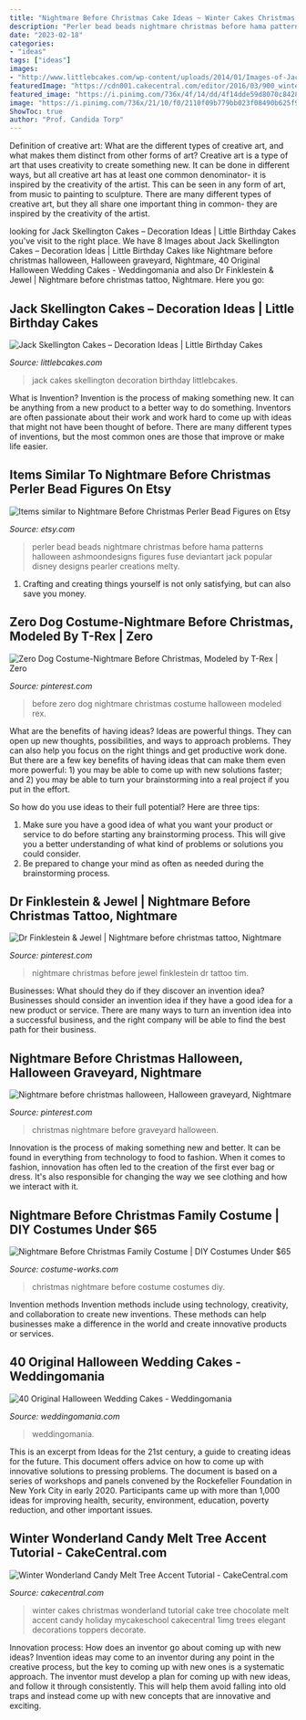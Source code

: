 ```yaml
---
title: "Nightmare Before Christmas Cake Ideas ~ Winter Cakes Christmas Wonderland Tutorial Cake Tree Chocolate Melt Accent Candy Holiday Mycakeschool Cakecentral 1img Trees Elegant Decorations Toppers Decorate"
description: "Perler bead beads nightmare christmas before hama patterns halloween ashmoondesigns figures fuse deviantart jack popular disney designs pearler creations melty"
date: "2023-02-18"
categories:
- "ideas"
tags: ["ideas"]
images:
- "http://www.littlebcakes.com/wp-content/uploads/2014/01/Images-of-Jack-Skellington-Cakes.jpg"
featuredImage: "https://cdn001.cakecentral.com/editor/2016/03/900_winter-wonderland-candy-melt-tree-accent-tutorial-39510-9hsn.jpg"
featured_image: "https://i.pinimg.com/736x/4f/14/dd/4f14dde59d8070c8428f6ef10476dcd0--before-christmas-zero.jpg"
image: "https://i.pinimg.com/736x/21/10/f0/2110f09b779bb023f08490b625f9e997--halloween-.jpg"
ShowToc: true
author: "Prof. Candida Torp"
---
```



Definition of creative art: What are the different types of creative art, and what makes them distinct from other forms of art?
Creative art is a type of art that uses creativity to create something new. It can be done in different ways, but all creative art has at least one common denominator- it is inspired by the creativity of the artist. This can be seen in any form of art, from music to painting to sculpture. There are many different types of creative art, but they all share one important thing in common- they are inspired by the creativity of the artist.

	

		
looking for Jack Skellington Cakes – Decoration Ideas | Little Birthday Cakes you've visit to the right place. We have 8 Images about Jack Skellington Cakes – Decoration Ideas | Little Birthday Cakes like Nightmare before christmas halloween, Halloween graveyard, Nightmare, 40 Original Halloween Wedding Cakes - Weddingomania and also Dr Finklestein &amp; Jewel | Nightmare before christmas tattoo, Nightmare. Here you go:
		
    
## Jack Skellington Cakes – Decoration Ideas | Little Birthday Cakes

<img loading=lazy src="http://www.littlebcakes.com/wp-content/uploads/2014/01/Images-of-Jack-Skellington-Cakes.jpg" onerror="this.onerror=null;this.src='https://tse1.mm.bing.net/th?id=OIP.aVU5afIBNloqP7uSeufSxwHaJ5&amp;pid=15.1';" alt="Jack Skellington Cakes – Decoration Ideas | Little Birthday Cakes">

_Source: littlebcakes.com_

>jack cakes skellington decoration birthday littlebcakes. 

	

What is Invention?
Invention is the process of making something new. It can be anything from a new product to a better way to do something. Inventors are often passionate about their work and work hard to come up with ideas that might not have been thought of before. There are many different types of inventions, but the most common ones are those that improve or make life easier.

    
## Items Similar To Nightmare Before Christmas Perler Bead Figures On Etsy

<img loading=lazy src="https://img0.etsystatic.com/075/1/8728667/il_570xN.817995404_h4og.jpg" onerror="this.onerror=null;this.src='https://tse1.mm.bing.net/th?id=OIP.EAuvq1W99v02f63I0JzOngHaNK&amp;pid=15.1';" alt="Items similar to Nightmare Before Christmas Perler Bead Figures on Etsy">

_Source: etsy.com_

>perler bead beads nightmare christmas before hama patterns halloween ashmoondesigns figures fuse deviantart jack popular disney designs pearler creations melty. 

	

1. Crafting and creating things yourself is not only satisfying, but can also save you money.

    
## Zero Dog Costume-Nightmare Before Christmas, Modeled By T-Rex | Zero

<img loading=lazy src="https://i.pinimg.com/736x/4f/14/dd/4f14dde59d8070c8428f6ef10476dcd0--before-christmas-zero.jpg" onerror="this.onerror=null;this.src='https://tse2.mm.bing.net/th?id=OIP.V0t1TVxdJVvSDJUnujQEWAHaJ3&amp;pid=15.1';" alt="Zero Dog Costume-Nightmare Before Christmas, Modeled by T-Rex | Zero">

_Source: pinterest.com_

>before zero dog nightmare christmas costume halloween modeled rex. 

	

What are the benefits of having ideas?
Ideas are powerful things. They can open up new thoughts, possibilities, and ways to approach problems. They can also help you focus on the right things and get productive work done.
But there are a few key benefits of having ideas that can make them even more powerful: 1) you may be able to come up with new solutions faster; and 2) you may be able to turn your brainstorming into a real project if you put in the effort.

So how do you use ideas to their full potential? Here are three tips: 
1) Make sure you have a good idea of what you want your product or service to do before starting any brainstorming process. This will give you a better understanding of what kind of problems or solutions you could consider. 
2) Be prepared to change your mind as often as needed during the brainstorming process.

    
## Dr Finklestein &amp; Jewel | Nightmare Before Christmas Tattoo, Nightmare

<img loading=lazy src="https://i.pinimg.com/736x/21/10/f0/2110f09b779bb023f08490b625f9e997--halloween-.jpg" onerror="this.onerror=null;this.src='https://tse1.mm.bing.net/th?id=OIP.l_uUQ0NU-ByqhMIdS-NgDAHaJ4&amp;pid=15.1';" alt="Dr Finklestein &amp; Jewel | Nightmare before christmas tattoo, Nightmare">

_Source: pinterest.com_

>nightmare christmas before jewel finklestein dr tattoo tim. 

	

Businesses: What should they do if they discover an invention idea?
Businesses should consider an invention idea if they have a good idea for a new product or service. There are many ways to turn an invention idea into a successful business, and the right company will be able to find the best path for their business.

    
## Nightmare Before Christmas Halloween, Halloween Graveyard, Nightmare

<img loading=lazy src="https://i.pinimg.com/736x/51/7d/81/517d81603368d3d8c70a5774c2fa0dca.jpg" onerror="this.onerror=null;this.src='https://tse4.mm.bing.net/th?id=OIP.NBihSqet3QsdNeoE-z0P1AHaNK&amp;pid=15.1';" alt="Nightmare before christmas halloween, Halloween graveyard, Nightmare">

_Source: pinterest.com_

>christmas nightmare before graveyard halloween. 

	

Innovation is the process of making something new and better. It can be found in everything from technology to food to fashion. When it comes to fashion, innovation has often led to the creation of the first ever bag or dress. It's also responsible for changing the way we see clothing and how we interact with it.

    
## Nightmare Before Christmas Family Costume | DIY Costumes Under $65

<img loading=lazy src="https://photos.costume-works.com/full/nightmare_before_christmas_family17.jpg" onerror="this.onerror=null;this.src='https://tse4.mm.bing.net/th?id=OIP.WTmCIQpJyiHpbGpo8uDlmgHaKs&amp;pid=15.1';" alt="Nightmare Before Christmas Family Costume | DIY Costumes Under $65">

_Source: costume-works.com_

>christmas nightmare before costume costumes diy. 

	

Invention methods
Invention methods include using technology, creativity, and collaboration to create new inventions. These methods can help businesses make a difference in the world and create innovative products or services.

    
## 40 Original Halloween Wedding Cakes - Weddingomania

<img loading=lazy src="https://i.weddingomania.com/original-halloween-wedding-cakes-31.jpg" onerror="this.onerror=null;this.src='https://tse1.mm.bing.net/th?id=OIP.uO0kYa-4Ce46EwxifjEU4AHaN9&amp;pid=15.1';" alt="40 Original Halloween Wedding Cakes - Weddingomania">

_Source: weddingomania.com_

>weddingomania. 

	

This is an excerpt from Ideas for the 21st century, a guide to creating ideas for the future. This document offers advice on how to come up with innovative solutions to pressing problems. The document is based on a series of workshops and panels convened by the Rockefeller Foundation in New York City in early 2020. Participants came up with more than 1,000 ideas for improving health, security, environment, education, poverty reduction, and other important issues.

    
## Winter Wonderland Candy Melt Tree Accent Tutorial - CakeCentral.com

<img loading=lazy src="https://cdn001.cakecentral.com/editor/2016/03/900_winter-wonderland-candy-melt-tree-accent-tutorial-39510-9hsn.jpg" onerror="this.onerror=null;this.src='https://tse4.mm.bing.net/th?id=OIP.mOr-tVi9LcnBfL1TlDdLWgHaLI&amp;pid=15.1';" alt="Winter Wonderland Candy Melt Tree Accent Tutorial - CakeCentral.com">

_Source: cakecentral.com_

>winter cakes christmas wonderland tutorial cake tree chocolate melt accent candy holiday mycakeschool cakecentral 1img trees elegant decorations toppers decorate. 

	

Innovation process: How does an inventor go about coming up with new ideas?
Invention ideas may come to an inventor during any point in the creative process, but the key to coming up with new ones is a systematic approach. The inventor must develop a plan for coming up with new ideas, and follow it through consistently. This will help them avoid falling into old traps and instead come up with new concepts that are innovative and exciting.

